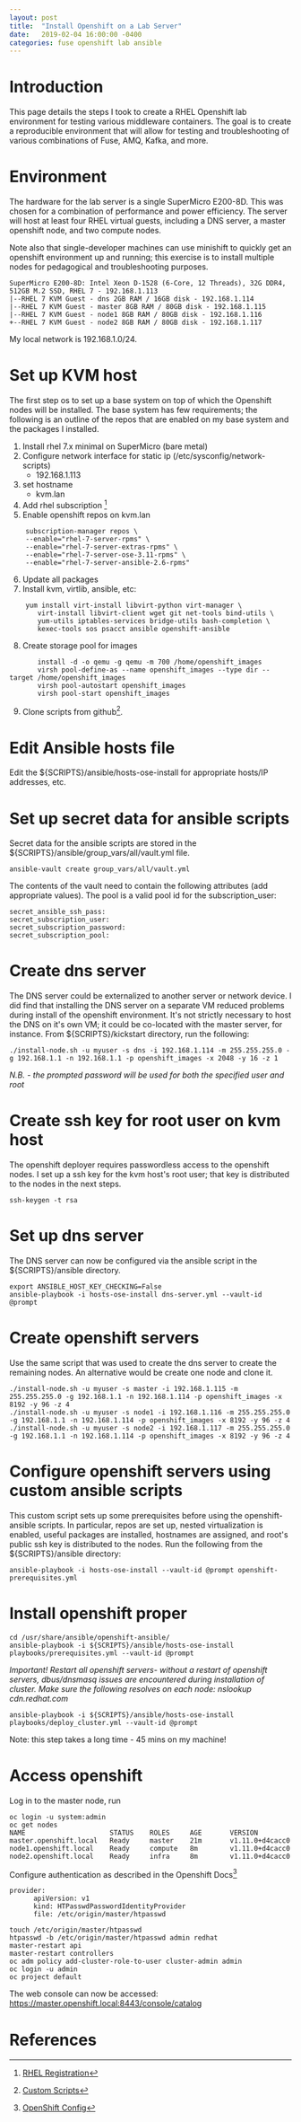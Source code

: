 ```yaml
---
layout: post
title:  "Install Openshift on a Lab Server"
date:   2019-02-04 16:00:00 -0400
categories: fuse openshift lab ansible
---
```


# Introduction 
This page details the steps I took to create a RHEL Openshift lab environment for testing various middleware containers.  The goal is to create a reproducible environment that will allow for testing and troubleshooting of various combinations of Fuse, AMQ, Kafka, and more.

# Environment
The hardware for the lab server is a single SuperMicro E200-8D.  This was chosen for a combination of performance and power efficiency.  The server will host at least four RHEL virtual guests, including a DNS server, a master openshift node, and two compute nodes.  

Note also that single-developer machines can use minishift to quickly get an openshift environment up and running; this exercise is to install multiple nodes for pedagogical and troubleshooting purposes.

```
SuperMicro E200-8D: Intel Xeon D-1528 (6-Core, 12 Threads), 32G DDR4, 512GB M.2 SSD, RHEL 7 - 192.168.1.113
|--RHEL 7 KVM Guest - dns 2GB RAM / 16GB disk - 192.168.1.114
|--RHEL 7 KVM Guest - master 8GB RAM / 80GB disk - 192.168.1.115
|--RHEL 7 KVM Guest - node1 8GB RAM / 80GB disk - 192.168.1.116
+--RHEL 7 KVM Guest - node2 8GB RAM / 80GB disk - 192.168.1.117
```

My local network is 192.168.1.0/24.

# Set up KVM host
The first step os to set up a base system on top of which the Openshift nodes will be installed.  The base system has few requirements; the following is an outline of the repos that are enabled on my base system and the packages I installed.
1.  Install rhel 7.x minimal on SuperMicro (bare metal)
2.  Configure network interface for static ip (/etc/sysconfig/network-scripts)
    * 192.168.1.113
3.  set hostname
    * kvm.lan
4.  Add rhel subscription [^1]
5.  Enable openshift repos on kvm.lan
```
    subscription-manager repos \
    --enable="rhel-7-server-rpms" \
    --enable="rhel-7-server-extras-rpms" \
    --enable="rhel-7-server-ose-3.11-rpms" \
    --enable="rhel-7-server-ansible-2.6-rpms"
```
6.  Update all packages
7.  Install kvm, virtlib, ansible, etc:
```
    yum install virt-install libvirt-python virt-manager \
       virt-install libvirt-client wget git net-tools bind-utils \
       yum-utils iptables-services bridge-utils bash-completion \
       kexec-tools sos psacct ansible openshift-ansible
```
8.  Create storage pool for images
```
       install -d -o qemu -g qemu -m 700 /home/openshift_images
       virsh pool-define-as --name openshift_images --type dir --target /home/openshift_images
       virsh pool-autostart openshift_images
       virsh pool-start openshift_images
```
9.  Clone scripts from github[^2].


# Edit Ansible hosts file
Edit the ${SCRIPTS}/ansible/hosts-ose-install for appropriate hosts/IP addresses, etc.

# Set up secret data for ansible scripts
Secret data for the ansible scripts are stored in the ${SCRIPTS}/ansible/group_vars/all/vault.yml file.

```
ansible-vault create group_vars/all/vault.yml
```

The contents of the vault need to contain the following attributes (add appropriate values).  The pool is a valid pool id for the subscription_user:

```
secret_ansible_ssh_pass:
secret_subscription_user:
secret_subscription_password:
secret_subscription_pool:
```

# Create dns server
The DNS server could be externalized to another server or network device.  I did find that installing the DNS server on a separate VM reduced problems during install of the openshift environment.  It's not strictly necessary to host the DNS on it's own VM; it could be co-located with the master server, for instance. From ${SCRIPTS}/kickstart directory, run the following:

```
./install-node.sh -u myuser -s dns -i 192.168.1.114 -m 255.255.255.0 -g 192.168.1.1 -n 192.168.1.1 -p openshift_images -x 2048 -y 16 -z 1
```

*N.B. - the prompted password will be used for both the specified user and root*


# Create ssh key for root user on kvm host
The openshift deployer requires passwordless access to the openshift nodes.  I set up a ssh key for the kvm host's root user; that key is distributed to the nodes in the next steps.

```
ssh-keygen -t rsa
```

# Set up dns server
The DNS server can now be configured via the ansible script in the ${SCRIPTS}/ansible directory.

```
export ANSIBLE_HOST_KEY_CHECKING=False
ansible-playbook -i hosts-ose-install dns-server.yml --vault-id @prompt
```

# Create openshift servers
Use the same script that was used to create the dns server to create the remaining nodes.  An alternative would be create one node and clone it.

```
./install-node.sh -u myuser -s master -i 192.168.1.115 -m 255.255.255.0 -g 192.168.1.1 -n 192.168.1.114 -p openshift_images -x 8192 -y 96 -z 4
./install-node.sh -u myuser -s node1 -i 192.168.1.116 -m 255.255.255.0 -g 192.168.1.1 -n 192.168.1.114 -p openshift_images -x 8192 -y 96 -z 4
./install-node.sh -u myuser -s node2 -i 192.168.1.117 -m 255.255.255.0 -g 192.168.1.1 -n 192.168.1.114 -p openshift_images -x 8192 -y 96 -z 4
```

# Configure openshift servers using custom ansible scripts
This custom script sets up some prerequisites before using the openshift-ansible scripts.  In particular, repos are set up, nested virtualization is enabled, useful packages are installed, hostnames are assigned, and root's public ssh key is distributed to the nodes. Run the following from the ${SCRIPTS}/ansible directory:
```
ansible-playbook -i hosts-ose-install --vault-id @prompt openshift-prerequisites.yml
```

# Install openshift proper

```
cd /usr/share/ansible/openshift-ansible/
ansible-playbook -i ${SCRIPTS}/ansible/hosts-ose-install playbooks/prerequisites.yml --vault-id @prompt
```

*Important! Restart all openshift servers- without a restart of openshift servers, dbus/dnsmasq issues are encountered during installation of cluster.  Make sure the following resolves on each node: nslookup cdn.redhat.com*

```
ansible-playbook -i ${SCRIPTS}/ansible/hosts-ose-install playbooks/deploy_cluster.yml --vault-id @prompt
```

Note: this step takes a long time - 45 mins on my machine!

# Access openshift

Log in to the master node, run
```
oc login -u system:admin
oc get nodes
NAME                     STATUS    ROLES     AGE       VERSION
master.openshift.local   Ready     master    21m       v1.11.0+d4cacc0
node1.openshift.local    Ready     compute   8m        v1.11.0+d4cacc0
node2.openshift.local    Ready     infra     8m        v1.11.0+d4cacc0
```

Configure authentication as described in the Openshift Docs[^3]
```
provider:
      apiVersion: v1
      kind: HTPasswdPasswordIdentityProvider
      file: /etc/origin/master/htpasswd
```

```
touch /etc/origin/master/htpasswd
htpasswd -b /etc/origin/master/htpasswd admin redhat
master-restart api
master-restart controllers
oc adm policy add-cluster-role-to-user cluster-admin admin
oc login -u admin
oc project default
```

The web console can now be accessed: https://master.openshift.local:8443/console/catalog



# References
[^1]:[RHEL Registration]( https://access.redhat.com/labs/registrationassistant/)
[^2]:[Custom Scripts](https://github.com/sjhiggs/lab-openshift-install)
[^3]:[OpenShift Config](https://access.redhat.com/documentation/en-us/openshift_container_platform/3.11/html/getting_started/getting-started-configure-openshift)
